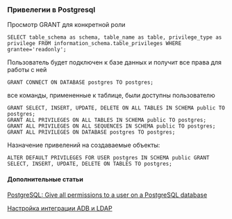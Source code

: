 ### Привелегии в Postgresql

Просмотр GRANT для конкретной роли

    SELECT table_schema as schema, table_name as table, privilege_type as privilege FROM information_schema.table_privileges WHERE grantee='readonly';
    
Пользователь будет подключен к базе данных и получит все права для работы с ней

	GRANT CONNECT ON DATABASE postgres TO postgres;
	
все команды, примененные к таблице, были доступны пользователю

	GRANT SELECT, INSERT, UPDATE, DELETE ON ALL TABLES IN SCHEMA public TO postgres;
	GRANT ALL PRIVILEGES ON ALL TABLES IN SCHEMA public TO postgres;
	GRANT ALL PRIVILEGES ON ALL SEQUENCES IN SCHEMA public TO postgres;
	GRANT ALL PRIVILEGES ON DATABASE postgres TO postgres;
	
Назначение привелений на создаваемые объекты:

	ALTER DEFAULT PRIVILEGES FOR USER postgres IN SCHEMA public GRANT SELECT, INSERT, UPDATE, DELETE ON TABLES TO postgres;	
	

#### Дополнительные статьи
[PostgreSQL: Give all permissions to a user on a PostgreSQL database](
https://stackoverflow.com/questions/22483555/postgresql-give-all-permissions-to-a-user-on-a-postgresql-database)

[Настройка интеграции ADB и LDAP](https://docs.arenadata.io/adb/ldap/config.html)
